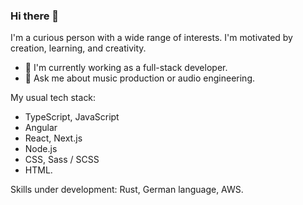 ### Hi there 👋

I'm a curious person with a wide range of interests. I'm motivated by creation, learning, and creativity.

- 🔭 I'm currently working as a full-stack developer.
- 💬 Ask me about music production or audio engineering.

My usual tech stack:
- TypeScript, JavaScript
- Angular
- React, Next.js
- Node.js
- CSS, Sass / SCSS
- HTML.

Skills under development: Rust, German language, AWS.
